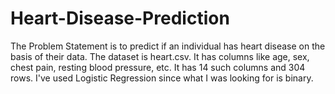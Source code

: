 # Heart-Disease-Prediction

The Problem Statement is to predict if an individual has heart disease on the basis of their data. The dataset is heart.csv. It has columns like age, sex, chest pain, resting blood pressure, etc. It has 14 such columns and 304 rows.
I've used Logistic Regression since what I was looking for is binary.
